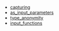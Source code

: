 - [capturing](capturing/README.md)
- [as_input_parameters](as_input_parameters/README.md)
- [type_anonymity](type_anonymity/README.md)
- [input_functions](input_functions/README.md)